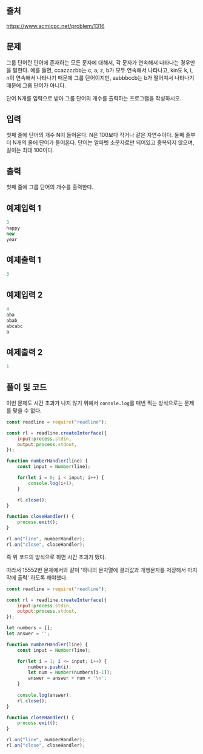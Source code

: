 ## 출처

https://www.acmicpc.net/problem/1316





## 문제

그룹 단어란 단어에 존재하는 모든 문자에 대해서, 각 문자가 연속해서 나타나는 경우만을 말한다. 예를 들면, ccazzzzbb는 c, a, z, b가 모두 연속해서 나타나고, kin도 k, i, n이 연속해서 나타나기 때문에 그룹 단어이지만, aabbbccb는 b가 떨어져서 나타나기 때문에 그룹 단어가 아니다.

단어 N개를 입력으로 받아 그룹 단어의 개수를 출력하는 프로그램을 작성하시오.





## 입력

첫째 줄에 단어의 개수 N이 들어온다. N은 100보다 작거나 같은 자연수이다. 둘째 줄부터 N개의 줄에 단어가 들어온다. 단어는 알파벳 소문자로만 되어있고 중복되지 않으며, 길이는 최대 100이다.





## 출력

첫째 줄에 그룹 단어의 개수를 출력한다.







## 예제입력 1

```javascript
3
happy
new
year
```



## 예제출력 1

```javascript
3
```



## 예제입력 2

```javascript
4
aba
abab
abcabc
a
```



## 예제출력 2

```javascript
1
```





## 풀이 및 코드

이번 문제도 시간 초과가 나지 않기 위해서 `console.log`를 매번 찍는 방식으로는 문제를 맞을 수 없다.



```javascript
const readline = require("readline");

const rl = readline.createInterface({
    input:process.stdin,
    output:process.stdout,
});

function numberHandler(line) {
    const input = Number(line);

    for(let i = 0; i < input; i++) {
        console.log(i+1);
    }

    rl.close();
}

function closeHandler() {
    process.exit();
}

rl.on("line", numberHandler);
rl.on("close", closeHandler);
```



즉 위 코드의 방식으로 하면 시간 초과가 떴다. 

따라서 15552번 문제에서와 같이 '하나의 문자열에 결과값과 개행문자를 저장해서 마지막에 출력' 하도록 해야했다.



```javascript
const readline = require("readline");

const rl = readline.createInterface({
    input:process.stdin,
    output:process.stdout,
});

let numbers = [];
let answer = '';

function numberHandler(line) {
    const input = Number(line);

    for(let i = 1; i <= input; i++) {
        numbers.push(i);
        let num = Number(numbers[i-1]);
        answer = answer + num + '\n';
    }
    
    console.log(answer);
    rl.close();
}

function closeHandler() {
    process.exit();
}

rl.on("line", numberHandler);
rl.on("close", closeHandler);
```




